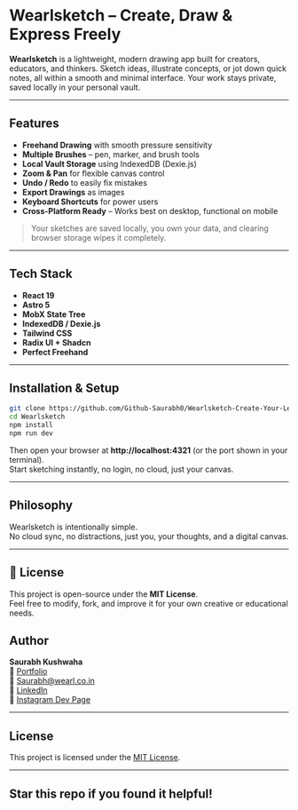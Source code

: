 #  Wearlsketch – Create, Draw & Express Freely

**Wearlsketch** is a lightweight, modern drawing app built for creators, educators, and thinkers. Sketch ideas, illustrate concepts, or jot down quick notes, all within a smooth and minimal interface. Your work stays private, saved locally in your personal vault.

---

##  Features

-  **Freehand Drawing** with smooth pressure sensitivity  
-  **Multiple Brushes** – pen, marker, and brush tools  
-  **Local Vault Storage** using IndexedDB (Dexie.js)  
-  **Zoom & Pan** for flexible canvas control  
-  **Undo / Redo** to easily fix mistakes  
-  **Export Drawings** as images  
-  **Keyboard Shortcuts** for power users  
-  **Cross-Platform Ready** – Works best on desktop, functional on mobile  

> Your sketches are saved locally, you own your data, and clearing browser storage wipes it completely.

---

##  Tech Stack

-  **React 19**  
-  **Astro 5**  
-  **MobX State Tree**  
-  **IndexedDB / Dexie.js**  
-  **Tailwind CSS**  
-  **Radix UI + Shadcn**  
-  **Perfect Freehand**

---

##  Installation & Setup

```bash
git clone https://github.com/Github-Saurabh0/Wearlsketch-Create-Your-Lecture-Drawing.git
cd Wearlsketch
npm install
npm run dev
```

Then open your browser at **http://localhost:4321** (or the port shown in your terminal).  
Start sketching instantly, no login, no cloud, just your canvas.

---

##  Philosophy

Wearlsketch is intentionally simple.  
No cloud sync, no distractions, just you, your thoughts, and a digital canvas.

---

## 🪪 License

This project is open-source under the **MIT License**.  
Feel free to modify, fork, and improve it for your own creative or educational needs.


## Author

**Saurabh Kushwaha**  
🔗 [Portfolio](https://www.saurabhh.in)  
📧 Saurabh@wearl.co.in  
🔗 [LinkedIn](https://www.linkedin.com/in/saurabh884095/)  
🔗 [Instagram Dev Page](https://www.instagram.com/dev.wearl)

---

## License

This project is licensed under the [MIT License](LICENSE).

---

## Star this repo if you found it helpful!